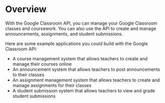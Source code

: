 # Overview

With the Google Classroom API, you can manage your Google Classroom classes and
coursework. You can also use the API to create and manage announcements,
assignments, and student submissions.

Here are some example applications you could build with the Google Classroom
API:

- A course management system that allows teachers to create and manage their
  courses online
- An announcement system that allows teachers to post announcements to their
  classes
- An assignment management system that allows teachers to create and manage
  assignments for their classes
- A student submission system that allows teachers to view and grade student
  submissions